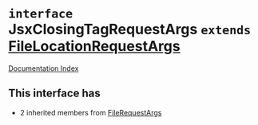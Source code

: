 # `interface` JsxClosingTagRequestArgs `extends` [FileLocationRequestArgs](../interface.FileLocationRequestArgs/README.md)

[Documentation Index](../README.md)

## This interface has

- 2 inherited members from [FileRequestArgs](../interface.FileRequestArgs/README.md)


